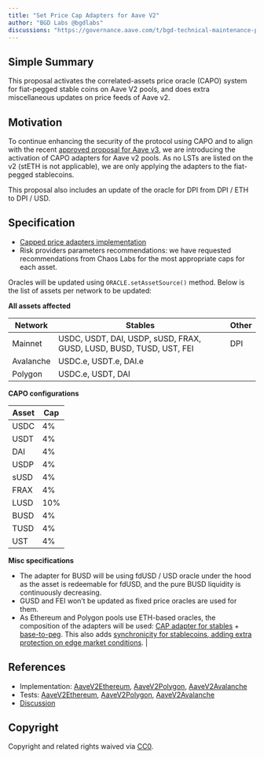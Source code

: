 ```yaml
---
title: "Set Price Cap Adapters for Aave V2"
author: "BGD Labs @bgdlabs"
discussions: "https://governance.aave.com/t/bgd-technical-maintenance-proposals/15274/30"
---
```


## Simple Summary

This proposal activates the correlated-assets price oracle (CAPO) system for fiat-pegged stable coins on Aave V2 pools, and does extra miscellaneous updates on price feeds of Aave v2.

## Motivation

To continue enhancing the security of the protocol using CAPO and to align with the recent [approved proposal for Aave v3](https://vote.onaave.com/proposal/?proposalId=51), we are introducing the activation of CAPO adapters for Aave v2 pools. As no LSTs are listed on the v2 (stETH is not applicable), we are only applying the adapters to the fiat-pegged stablecoins.

This proposal also includes an update of the oracle for DPI from DPI / ETH to DPI / USD.

## Specification

- [Capped price adapters implementation](https://github.com/bgd-labs/aave-capo)
- Risk providers parameters recommendations: we have requested recommendations from Chaos Labs for the most appropriate caps for each asset.

Oracles will be updated using `ORACLE.setAssetSource()` method. Below is the list of assets per network to be updated:

**All assets affected**

| Network   | Stables                                                             | Other |
| --------- | ------------------------------------------------------------------- | ----- |
| Mainnet   | USDC, USDT, DAI, USDP, sUSD, FRAX, GUSD, LUSD, BUSD, TUSD, UST, FEI | DPI   |
| Avalanche | USDC.e, USDT.e, DAI.e                                               |       |
| Polygon   | USDC.e, USDT, DAI                                                   |       |

**CAPO configurations**

| Asset | Cap |
| ----- | --- |
| USDC  | 4%  |
| USDT  | 4%  |
| DAI   | 4%  |
| USDP  | 4%  |
| sUSD  | 4%  |
| FRAX  | 4%  |
| LUSD  | 10% |
| BUSD  | 4%  |
| TUSD  | 4%  |
| UST   | 4%  |

**Misc specifications**

- The adapter for BUSD will be using fdUSD / USD oracle under the hood as the asset is redeemable for fdUSD, and the pure BUSD liquidity is continuously decreasing.
- GUSD and FEI won’t be updated as fixed price oracles are used for them.
- As Ethereum and Polygon pools use ETH-based oracles, the composition of the adapters will be used: [CAP adapter for stables](https://github.com/bgd-labs/aave-capo/blob/main/src/contracts/PriceCapAdapterStable.sol) + [base-to-peg](https://github.com/bgd-labs/cl-synchronicity-price-adapter/blob/main/src/contracts/CLSynchronicityPriceAdapterBaseToPeg.sol). This also adds [synchronicity for stablecoins, adding extra protection on edge market conditions](https://governance.aave.com/t/bgd-generalised-price-sync-adapters/11416).
  |

## References

- Implementation: [AaveV2Ethereum](https://github.com/bgd-labs/aave-capo/blob/main/src/contracts/payloads/AaveV2/AaveV2EthereumPayload.sol), [AaveV2Polygon](https://github.com/bgd-labs/aave-capo/blob/main/src/contracts/payloads/AaveV2/AaveV2PolygonPayload.sol), [AaveV2Avalanche](https://github.com/bgd-labs/aave-capo/blob/main/src/contracts/payloads/AaveV2/AaveV2AvalanchePayload.sol)
- Tests: [AaveV2Ethereum](https://github.com/bgd-labs/aave-capo/blob/main/tests/AaveV2/payloads/AaveV2EthereumPayloadTest.t.sol), [AaveV2Polygon](https://github.com/bgd-labs/aave-capo/blob/main/tests/AaveV2/payloads/AaveV2PolygonPayloadTest.t.sol), [AaveV2Avalanche](https://github.com/bgd-labs/aave-capo/blob/main/tests/AaveV2/payloads/AaveV2AvalanchePayloadTest.t.sol)
- [Discussion](https://governance.aave.com/t/bgd-technical-maintenance-proposals/15274/30)

## Copyright

Copyright and related rights waived via [CC0](https://creativecommons.org/publicdomain/zero/1.0/).
